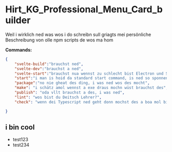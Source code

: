# Hirt_KG_Professional_Menu_Card_builder
Weil i wirklich ned was wos i do schreibn sull griagts mei persönliche Beschreibung von olle npm scripts de wos ma hom

**Commands:**
```json
{
    "svelte-build":"brauchst ned",
    "svelte-dev":"brauchst a ned",
    "svelte-start":"brauchst nua wennst zu schlecht bist Electron und Svelte mit Typescript aufzum setzn und ned wast wiest as sunst no aussafinden suist wos foisch grent is, du wappla",
    "start":"i man is hoid da standard start command, is ned so sponnend gö",
    "package":"no nie gheat des ding, i was ned wos des mocht",
    "make": "i schätz amol wennst a exe draus mochn wüst brauchst des",
    "publish": "oda vllt brauchst a des, i was ned",
    "lint": "wos bist du Deitsch Lehrer?",
    "check": "wenn dei Typescript ned geht donn mochst des a boa mol bist aufgibst und ois löscht",

}
```

## i bin cool

* test123
* test234

